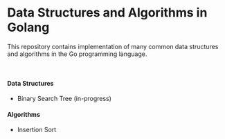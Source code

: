 # Data Structures and Algorithms in Golang

<p>This repository contains implementation of many common data structures
and algorithms in the Go programming language.</p>

</br>

<h4>Data Structures</h4>
<ul>
  <li>Binary Search Tree (in-progress)</li>
</ul>

<h4>Algorithms</h4>
<ul>
  <li>Insertion Sort</li>
</ul>